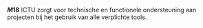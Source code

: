<!-- begin: measure -->
**$M18$**
ICTU zorgt voor technische en functionele ondersteuning aan projecten bij het gebruik van alle verplichte tools.
<!-- end: measure -->
